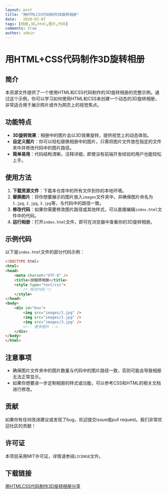 ```yaml
---
layout: post
title: "用HTMLCSS代码制作3D旋转相册"
date:   2020-03-07
tags: [相册,3D,html,图片,代码]
comments: true
author: admin
---
```

# 用HTML+CSS代码制作3D旋转相册

## 简介
本资源文件提供了一个使用HTML和CSS代码制作的3D旋转相册的完整示例。通过这个示例，你可以学习如何使用HTML和CSS来创建一个动态的3D旋转相册，非常适合用于展示照片或作为网页上的视觉焦点。

## 功能特点
- **3D旋转效果**：相册中的图片会以3D效果旋转，提供视觉上的动态体验。
- **自定义图片**：你可以轻松替换相册中的图片，只需将图片文件放在指定的文件夹中并修改代码中的图片路径。
- **简单易用**：代码结构清晰，注释详细，即使没有前端开发经验的用户也能轻松上手。

## 使用方法
1. **下载资源文件**：下载本仓库中的所有文件到你的本地环境。
2. **替换图片**：将你想要展示的图片放入`images`文件夹中，并确保图片命名为`1.jpg`, `2.jpg`, `3.jpg`等，与代码中的路径一致。
3. **修改代码**：如果你需要修改图片路径或其他样式，可以直接编辑`index.html`文件中的代码。
4. **运行相册**：打开`index.html`文件，即可在浏览器中查看你的3D旋转相册。

## 示例代码
以下是`index.html`文件的部分代码示例：

```html
<!DOCTYPE html>
<html>
<head>
    <meta charset="UTF-8" />
    <title>3D旋转相册</title>
    <style type="text/css">
        /* 样式代码 */
    </style>
</head>
<body>
    <div id="box">
        <img src="images/1.jpg" />
        <img src="images/2.jpg" />
        <img src="images/3.jpg" />
        <!-- 更多图片 -->
    </div>
</body>
</html>
```

## 注意事项
- 确保图片文件夹中的图片数量与代码中的图片路径一致，否则可能会导致相册无法正常显示。
- 如果你想要进一步定制相册的样式或功能，可以参考CSS和HTML的相关文档进行修改。

## 贡献
如果你有任何改进建议或发现了bug，欢迎提交issue或pull request。我们非常欢迎社区的贡献！

## 许可证
本项目采用MIT许可证，详情请参阅`LICENSE`文件。

## 下载链接

[用HTMLCSS代码制作3D旋转相册分享](https://pan.quark.cn/s/8ee0b68fc094)